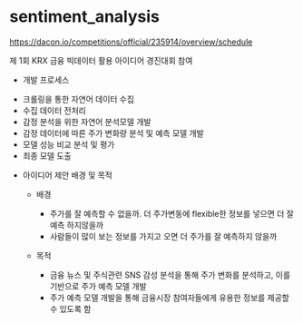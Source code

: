 # sentiment_analysis

https://dacon.io/competitions/official/235914/overview/schedule

제 1회 KRX 금융 빅데이터 활용 아이디어 경진대회 참여

- 개발 프로세스
 
 * 크롤링을 통한 자연어 데이터 수집
 * 수집 데이터 전처리
 * 감정 분석을 위한 자연어 분석모델 개발
 * 감정 데이터에 따른 주가 변화량 분석 및 예측 모델 개발
 * 모델 성능 비교 분석 및 평가
 * 최종 모델 도출

- 아이디어 제안 배경 및 목적
  - 배경
    * 주가를 잘 예측할 수 없을까. 더 주가변동에 flexible한 정보를 넣으면 더 잘 예측 하지않을까
    * 사람들이 많이 보는 정보를 가지고 오면 더 주가를 잘 예측하지 않을까

  - 목적
    * 금융 뉴스 및 주식관련 SNS 감성 분석을 통해 주가 변화를 분석하고, 이를 기반으로 주가 예측 모델 개발
    * 주가 예측 모델 개발을 통해 금융시장 참여자들에게 유용한 정보를 제공할수 있도록 함
